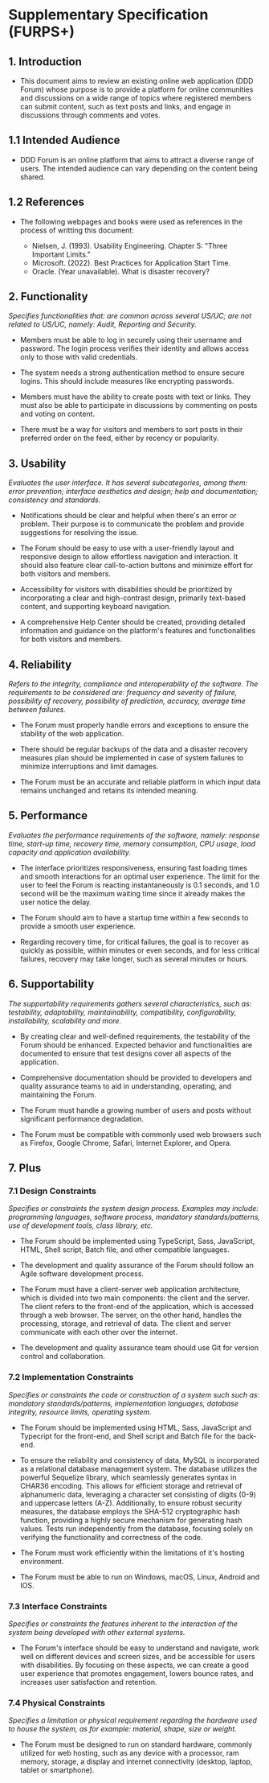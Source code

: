 # Supplementary Specification (FURPS+)

## 1. Introduction

- This document aims to review an existing online web application (DDD Forum) whose purpose is to provide a platform for online communities and discussions on a wide range of topics where registered members can submit content, such as text posts and links, and engage in discussions through comments and votes.

## 1.1 Intended Audience

- DDD Forum is an online platform that aims to attract a diverse range of users. The intended audience can vary depending on the content being shared.

## 1.2 References

- The following webpages and books were used as references in the process of writting this document:

  - Nielsen, J. (1993). Usability Engineering. Chapter 5: "Three Important Limits."
  - Microsoft. (2022). Best Practices for Application Start Time.
  - Oracle. (Year unavailable). What is disaster recovery?

## 2. Functionality

_Specifies functionalities that: are common across several US/UC; are not related to US/UC, namely: Audit, Reporting and Security._

- Members must be able to log in securely using their username and password. The login process verifies their identity and allows access only to those with valid credentials.

- The system needs a strong authentication method to ensure secure logins. This should include measures like encrypting passwords.

- Members must have the ability to create posts with text or links. They must also be able to participate in discussions by commenting on posts and voting on content.

- There must be a way for visitors and members to sort posts in their preferred order on the feed, either by recency or popularity.

## 3. Usability

_Evaluates the user interface. It has several subcategories, among them: error prevention; interface aesthetics and design; help and documentation; consistency and standards._

- Notifications should be clear and helpful when there's an error or problem. Their purpose is to communicate the problem and provide suggestions for resolving the issue.

- The Forum should be easy to use with a user-friendly layout and responsive design to allow effortless navigation and interaction. It should also feature clear call-to-action buttons and minimize effort for both visitors and members.

- Accessibility for visitors with disabilities should be prioritized by incorporating a clear and high-contrast design, primarily text-based content, and supporting keyboard navigation.

- A comprehensive Help Center should be created, providing detailed information and guidance on the platform's features and functionalities for both visitors and members.

## 4. Reliability

_Refers to the integrity, compliance and interoperability of the software. The requirements to be considered are: frequency and severity of failure, possibility of recovery, possibility of prediction, accuracy, average time between failures._

- The Forum must properly handle errors and exceptions to ensure the stability of the web application.

- There should be regular backups of the data and a disaster recovery measures plan should be implemented in case of system failures to minimize interruptions and limit damages.

- The Forum must be an accurate and reliable platform in which input data remains unchanged and retains its intended meaning.

## 5. Performance

_Evaluates the performance requirements of the software, namely: response time, start-up time, recovery time, memory consumption, CPU usage, load capacity and application availability._

- The interface prioritizes responsiveness, ensuring fast loading times and smooth interactions for an optimal user experience. The limit for the user to feel the Forum is reacting instantaneously is 0.1 seconds, and 1.0 second will be the maximum waiting time since it already makes the user notice the delay.

- The Forum should aim to have a startup time within a few seconds to provide a smooth user experience.

- Regarding recovery time, for critical failures, the goal is to recover as quickly as possible, within minutes or even seconds, and for less critical failures, recovery may take longer, such as several minutes or hours.

## 6. Supportability

_The supportability requirements gathers several characteristics, such as: testability, adaptability, maintainability, compatibility, configurability, installability, scalability and more._

- By creating clear and well-defined requirements, the testability of the Forum should be enhanced. Expected behavior and functionalities are documented to ensure that test designs cover all aspects of the application.

- Comprehensive documentation should be provided to developers and quality assurance teams to aid in understanding, operating, and maintaining the Forum.

- The Forum must handle a growing number of users and posts without significant performance degradation.

- The Forum must be compatible with commonly used web browsers such as Firefox, Google Chrome, Safari, Internet Explorer, and Opera.


## 7. Plus

### 7.1 Design Constraints

_Specifies or constraints the system design process. Examples may include: programming languages, software process, mandatory standards/patterns, use of development tools, class library, etc._

- The Forum should be implemented using TypeScript, Sass, JavaScript, HTML, Shell script, Batch file, and other compatible languages.

- The development and quality assurance of the Forum should follow an Agile software development process.

- The Forum must have a client-server web application architecture, which is divided into two main components: the client and the server. The client refers to the front-end of the application, which is accessed through a web browser. The server, on the other hand, handles the processing, storage, and retrieval of data. The client and server communicate with each other over the internet.

- The development and quality assurance team should use Git for version control and collaboration.

### 7.2 Implementation Constraints

_Specifies or constraints the code or construction of a system such such as: mandatory standards/patterns, implementation languages, database integrity, resource limits, operating system._

- The Forum should be implemented using HTML, Sass, JavaScript and Typecript for the front-end, and Shell script and Batch file for the back-end.

- To ensure the reliability and consistency of data, MySQL is incorporated as a relational database management system. The database utilizes the powerful Sequelize library, which seamlessly generates syntax in CHAR36 encoding. This allows for efficient storage and retrieval of alphanumeric data, leveraging a character set consisting of digits (0-9) and uppercase letters (A-Z). Additionally, to ensure robust security measures, the database employs the SHA-512 cryptographic hash function, providing a highly secure mechanism for generating hash values.
Tests run independently from the database, focusing solely on verifying the functionality and correctness of the code. 

- The Forum must work efficiently within the limitations of it's hosting environment.

- The Forum must be able to run on Windows, macOS, Linux, Android and IOS.

### 7.3 Interface Constraints

_Specifies or constraints the features inherent to the interaction of the system being developed with other external systems._

- The Forum's interface should be easy to understand and navigate, work well on different devices and screen sizes, and be accessible for users with disabilities. By focusing on these aspects, we can create a good user experience that promotes engagement, lowers bounce rates, and increases user satisfaction and retention.

### 7.4 Physical Constraints

_Specifies a limitation or physical requirement regarding the hardware used to house the system, as for example: material, shape, size or weight._

- The Forum must be designed to run on standard hardware, commonly utilized for web hosting, such as any device with a processor, ram memory, storage, a display and internet connectivity (desktop, laptop, tablet or smartphone).
